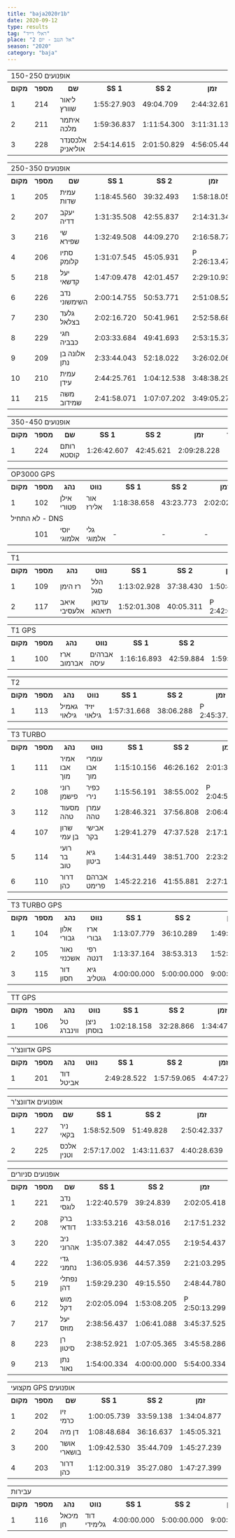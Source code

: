 ```yaml
---
title: "baja2020r1b"
date: 2020-09-12
type: results
tag: "ראלי רייד"
place: "אל הנגב - יום 2"
season: "2020"
category: "baja"
---
```

<table class="line_color">
    <tr>
        <td colspan="99" class="title_font">150-250 אופנועים</td>
    </tr>
    <tr class="rnkh_bkcolor">
        <th class="rnkh_font">מקום</th>
        <th class="rnkh_font">מספר</th>
        <th class="rnkh_font">שם</th>
        <th class="rnkh_font">SS 1</th>
        <th class="rnkh_font">SS 2</th>
        <th class="rnkh_font">זמן</th>
        <th class="rnkh_font">פער</th>
    </tr>
    <tr class="rnk_bkcolor OddRow">
        <td class="rnk_font">1</td>
        <td class="rnk_font">214</td>
        <td class="rnk_font">ליאור שוורץ</td>
        <td class="rnk_font">1:55:27.903</td>
        <td class="rnk_font">49:04.709</td>
        <td class="rnk_font">2:44:32.612</td>
        <td class="rnk_font">-</td>
    </tr>
    <tr class="rnk_bkcolor EvenRow">
        <td class="rnk_font">2</td>
        <td class="rnk_font">211</td>
        <td class="rnk_font">איתמר מלכה</td>
        <td class="rnk_font">1:59:36.837</td>
        <td class="rnk_font">1:11:54.300</td>
        <td class="rnk_font">3:11:31.137</td>
        <td class="rnk_font">26:58.525</td>
    </tr>
    <tr class="rnk_bkcolor OddRow">
        <td class="rnk_font">3</td>
        <td class="rnk_font">228</td>
        <td class="rnk_font">אלכסנדר אוליאניק</td>
        <td class="rnk_font">2:54:14.615</td>
        <td class="rnk_font">2:01:50.829</td>
        <td class="rnk_font">4:56:05.444</td>
        <td class="rnk_font">2:11:32.832</td>
    </tr>
</table>
<table class="line_color">
    <tr>
        <td colspan="99" class="title_font">250-350 אופנועים</td>
    </tr>
    <tr class="rnkh_bkcolor">
        <th class="rnkh_font">מקום</th>
        <th class="rnkh_font">מספר</th>
        <th class="rnkh_font">שם</th>
        <th class="rnkh_font">SS 1</th>
        <th class="rnkh_font">SS 2</th>
        <th class="rnkh_font">זמן</th>
        <th class="rnkh_font">עונשין</th>
        <th class="rnkh_font">פער</th>
    </tr>
    <tr class="rnk_bkcolor EvenRow">
        <td class="rnk_font">1</td>
        <td class="rnk_font">205</td>
        <td class="rnk_font">עמית שדות</td>
        <td class="rnk_font">1:18:45.560</td>
        <td class="rnk_font">39:32.493</td>
        <td class="rnk_font">1:58:18.053</td>
        <td class="rnk_font">-</td>
        <td class="rnk_font">-</td>
    </tr>
    <tr class="rnk_bkcolor OddRow">
        <td class="rnk_font">2</td>
        <td class="rnk_font">207</td>
        <td class="rnk_font">יעקב דדיה</td>
        <td class="rnk_font">1:31:35.508</td>
        <td class="rnk_font">42:55.837</td>
        <td class="rnk_font">2:14:31.345</td>
        <td class="rnk_font">-</td>
        <td class="rnk_font">16:13.292</td>
    </tr>
    <tr class="rnk_bkcolor EvenRow">
        <td class="rnk_font">3</td>
        <td class="rnk_font">216</td>
        <td class="rnk_font">שי שפירא</td>
        <td class="rnk_font">1:32:49.508</td>
        <td class="rnk_font">44:09.270</td>
        <td class="rnk_font">2:16:58.778</td>
        <td class="rnk_font">-</td>
        <td class="rnk_font">18:40.725</td>
    </tr>
    <tr class="rnk_bkcolor OddRow">
        <td class="rnk_font">4</td>
        <td class="rnk_font">206</td>
        <td class="rnk_font">סתיו קלומק</td>
        <td class="rnk_font">1:31:07.545</td>
        <td class="rnk_font">45:05.931</td>
        <td class="rnk_font penalty">P 2:26:13.476</td>
        <td class="rnk_font">10:00.000</td>
        <td class="rnk_font">27:55.423</td>
    </tr>
    <tr class="rnk_bkcolor EvenRow">
        <td class="rnk_font">5</td>
        <td class="rnk_font">218</td>
        <td class="rnk_font">יעל קדשאי</td>
        <td class="rnk_font">1:47:09.478</td>
        <td class="rnk_font">42:01.457</td>
        <td class="rnk_font">2:29:10.935</td>
        <td class="rnk_font">-</td>
        <td class="rnk_font">30:52.882</td>
    </tr>
    <tr class="rnk_bkcolor OddRow">
        <td class="rnk_font">6</td>
        <td class="rnk_font">226</td>
        <td class="rnk_font">נדב השימשוני</td>
        <td class="rnk_font">2:00:14.755</td>
        <td class="rnk_font">50:53.771</td>
        <td class="rnk_font">2:51:08.526</td>
        <td class="rnk_font">-</td>
        <td class="rnk_font">52:50.473</td>
    </tr>
    <tr class="rnk_bkcolor EvenRow">
        <td class="rnk_font">7</td>
        <td class="rnk_font">230</td>
        <td class="rnk_font">גלעד בצלאל</td>
        <td class="rnk_font">2:02:16.720</td>
        <td class="rnk_font">50:41.961</td>
        <td class="rnk_font">2:52:58.681</td>
        <td class="rnk_font">-</td>
        <td class="rnk_font">54:40.628</td>
    </tr>
    <tr class="rnk_bkcolor OddRow">
        <td class="rnk_font">8</td>
        <td class="rnk_font">229</td>
        <td class="rnk_font">חגי כבביה</td>
        <td class="rnk_font">2:03:33.684</td>
        <td class="rnk_font">49:41.693</td>
        <td class="rnk_font">2:53:15.377</td>
        <td class="rnk_font">-</td>
        <td class="rnk_font">54:57.324</td>
    </tr>
    <tr class="rnk_bkcolor EvenRow">
        <td class="rnk_font">9</td>
        <td class="rnk_font">209</td>
        <td class="rnk_font">אלונה בן נתן</td>
        <td class="rnk_font">2:33:44.043</td>
        <td class="rnk_font">52:18.022</td>
        <td class="rnk_font">3:26:02.065</td>
        <td class="rnk_font">-</td>
        <td class="rnk_font">1:27:44.012</td>
    </tr>
    <tr class="rnk_bkcolor OddRow">
        <td class="rnk_font">10</td>
        <td class="rnk_font">210</td>
        <td class="rnk_font">עמית עידן</td>
        <td class="rnk_font">2:44:25.761</td>
        <td class="rnk_font">1:04:12.538</td>
        <td class="rnk_font">3:48:38.299</td>
        <td class="rnk_font">-</td>
        <td class="rnk_font">1:50:20.246</td>
    </tr>
    <tr class="rnk_bkcolor EvenRow">
        <td class="rnk_font">11</td>
        <td class="rnk_font">215</td>
        <td class="rnk_font">משה שמידוב</td>
        <td class="rnk_font">2:41:58.071</td>
        <td class="rnk_font">1:07:07.202</td>
        <td class="rnk_font">3:49:05.273</td>
        <td class="rnk_font">-</td>
        <td class="rnk_font">1:50:47.220</td>
    </tr>
</table>
<table class="line_color">
    <tr>
        <td colspan="99" class="title_font">350-450 אופנועים</td>
    </tr>
    <tr class="rnkh_bkcolor">
        <th class="rnkh_font">מקום</th>
        <th class="rnkh_font">מספר</th>
        <th class="rnkh_font">שם</th>
        <th class="rnkh_font">SS 1</th>
        <th class="rnkh_font">SS 2</th>
        <th class="rnkh_font">זמן</th>
        <th class="rnkh_font">פער</th>
    </tr>
    <tr class="rnk_bkcolor OddRow">
        <td class="rnk_font">1</td>
        <td class="rnk_font">224</td>
        <td class="rnk_font">רותם קוסטא</td>
        <td class="rnk_font">1:26:42.607</td>
        <td class="rnk_font">42:45.621</td>
        <td class="rnk_font">2:09:28.228</td>
        <td class="rnk_font">-</td>
    </tr>
</table>
<table class="line_color">
    <tr>
        <td colspan="99" class="title_font">OP3000 GPS</td>
    </tr>
    <tr class="rnkh_bkcolor">
        <th class="rnkh_font">מקום</th>
        <th class="rnkh_font">מספר</th>
        <th class="rnkh_font">נהג</th>
        <th class="rnkh_font">נווט</th>
        <th class="rnkh_font">SS 1</th>
        <th class="rnkh_font">SS 2</th>
        <th class="rnkh_font">זמן</th>
        <th class="rnkh_font">פער</th>
    </tr>
    <tr class="rnk_bkcolor EvenRow">
        <td class="rnk_font">1</td>
        <td class="rnk_font">102</td>
        <td class="rnk_font">אילן פטורי</td>
        <td class="rnk_font">אור אלירז</td>
        <td class="rnk_font">1:18:38.658</td>
        <td class="rnk_font">43:23.773</td>
        <td class="rnk_font">2:02:02.431</td>
        <td class="rnk_font">-</td>
    </tr>
    <tr>
        <td colspan="99" class="subtitle_font">לא התחיל - DNS</td>
    </tr>
    <tr class="rnk_bkcolor OddRow">
        <td class="rnk_font"></td>
        <td class="rnk_font">101</td>
        <td class="rnk_font">יוסי אלמוגי</td>
        <td class="rnk_font">גלי אלמוגי</td>
        <td class="rnk_font">-</td>
        <td class="rnk_font">-</td>
        <td class="rnk_font">-</td>
        <td class="rnk_font">-</td>
    </tr>
</table>
<table class="line_color">
    <tr>
        <td colspan="99" class="title_font">T1</td>
    </tr>
    <tr class="rnkh_bkcolor">
        <th class="rnkh_font">מקום</th>
        <th class="rnkh_font">מספר</th>
        <th class="rnkh_font">נהג</th>
        <th class="rnkh_font">נווט</th>
        <th class="rnkh_font">SS 1</th>
        <th class="rnkh_font">SS 2</th>
        <th class="rnkh_font">זמן</th>
        <th class="rnkh_font">עונשין</th>
        <th class="rnkh_font">פער</th>
    </tr>
    <tr class="rnk_bkcolor EvenRow">
        <td class="rnk_font">1</td>
        <td class="rnk_font">109</td>
        <td class="rnk_font">רז הימן</td>
        <td class="rnk_font">הלל סגל</td>
        <td class="rnk_font">1:13:02.928</td>
        <td class="rnk_font">37:38.430</td>
        <td class="rnk_font">1:50:41.358</td>
        <td class="rnk_font">-</td>
        <td class="rnk_font">-</td>
    </tr>
    <tr class="rnk_bkcolor OddRow">
        <td class="rnk_font">2</td>
        <td class="rnk_font">117</td>
        <td class="rnk_font">איאב אלעסיבי</td>
        <td class="rnk_font">עדנאן תיאהא</td>
        <td class="rnk_font">1:52:01.308</td>
        <td class="rnk_font">40:05.311</td>
        <td class="rnk_font penalty">P 2:42:06.619</td>
        <td class="rnk_font">10:00.000</td>
        <td class="rnk_font">51:25.261</td>
    </tr>
</table>
<table class="line_color">
    <tr>
        <td colspan="99" class="title_font">T1 GPS</td>
    </tr>
    <tr class="rnkh_bkcolor">
        <th class="rnkh_font">מקום</th>
        <th class="rnkh_font">מספר</th>
        <th class="rnkh_font">נהג</th>
        <th class="rnkh_font">נווט</th>
        <th class="rnkh_font">SS 1</th>
        <th class="rnkh_font">SS 2</th>
        <th class="rnkh_font">זמן</th>
        <th class="rnkh_font">פער</th>
    </tr>
    <tr class="rnk_bkcolor EvenRow">
        <td class="rnk_font">1</td>
        <td class="rnk_font">100</td>
        <td class="rnk_font">ארז אברמוב</td>
        <td class="rnk_font">אברהים עיסה</td>
        <td class="rnk_font">1:16:16.893</td>
        <td class="rnk_font">42:59.884</td>
        <td class="rnk_font">1:59:16.777</td>
        <td class="rnk_font">-</td>
    </tr>
</table>
<table class="line_color">
    <tr>
        <td colspan="99" class="title_font">T2</td>
    </tr>
    <tr class="rnkh_bkcolor">
        <th class="rnkh_font">מקום</th>
        <th class="rnkh_font">מספר</th>
        <th class="rnkh_font">נהג</th>
        <th class="rnkh_font">נווט</th>
        <th class="rnkh_font">SS 1</th>
        <th class="rnkh_font">SS 2</th>
        <th class="rnkh_font">זמן</th>
        <th class="rnkh_font">עונשין</th>
        <th class="rnkh_font">פער</th>
    </tr>
    <tr class="rnk_bkcolor OddRow">
        <td class="rnk_font">1</td>
        <td class="rnk_font">113</td>
        <td class="rnk_font">גאמיל גילאוי</td>
        <td class="rnk_font">יזיד גילאוי</td>
        <td class="rnk_font">1:57:31.668</td>
        <td class="rnk_font">38:06.288</td>
        <td class="rnk_font penalty">P 2:45:37.956</td>
        <td class="rnk_font">10:00.000</td>
        <td class="rnk_font">-</td>
    </tr>
</table>
<table class="line_color">
    <tr>
        <td colspan="99" class="title_font">T3 TURBO</td>
    </tr>
    <tr class="rnkh_bkcolor">
        <th class="rnkh_font">מקום</th>
        <th class="rnkh_font">מספר</th>
        <th class="rnkh_font">נהג</th>
        <th class="rnkh_font">נווט</th>
        <th class="rnkh_font">SS 1</th>
        <th class="rnkh_font">SS 2</th>
        <th class="rnkh_font">זמן</th>
        <th class="rnkh_font">עונשין</th>
        <th class="rnkh_font">פער</th>
    </tr>
    <tr class="rnk_bkcolor EvenRow">
        <td class="rnk_font">1</td>
        <td class="rnk_font">111</td>
        <td class="rnk_font">אמיר אבו מוך</td>
        <td class="rnk_font">עומרי אבו מוך</td>
        <td class="rnk_font">1:15:10.156</td>
        <td class="rnk_font">46:26.162</td>
        <td class="rnk_font">2:01:36.318</td>
        <td class="rnk_font">-</td>
        <td class="rnk_font">-</td>
    </tr>
    <tr class="rnk_bkcolor OddRow">
        <td class="rnk_font">2</td>
        <td class="rnk_font">108</td>
        <td class="rnk_font">רוני פישמן</td>
        <td class="rnk_font">כפיר נירי</td>
        <td class="rnk_font">1:15:56.191</td>
        <td class="rnk_font">38:55.002</td>
        <td class="rnk_font penalty">P 2:04:51.193</td>
        <td class="rnk_font">10:00.000</td>
        <td class="rnk_font">3:14.875</td>
    </tr>
    <tr class="rnk_bkcolor EvenRow">
        <td class="rnk_font">3</td>
        <td class="rnk_font">112</td>
        <td class="rnk_font">מסעוד טהה</td>
        <td class="rnk_font">עמרן טהה</td>
        <td class="rnk_font">1:28:46.321</td>
        <td class="rnk_font">37:56.808</td>
        <td class="rnk_font">2:06:43.129</td>
        <td class="rnk_font">-</td>
        <td class="rnk_font">5:06.811</td>
    </tr>
    <tr class="rnk_bkcolor OddRow">
        <td class="rnk_font">4</td>
        <td class="rnk_font">107</td>
        <td class="rnk_font">שרון בן עמי</td>
        <td class="rnk_font">אבישי בקר</td>
        <td class="rnk_font">1:29:41.279</td>
        <td class="rnk_font">47:37.528</td>
        <td class="rnk_font">2:17:18.807</td>
        <td class="rnk_font">-</td>
        <td class="rnk_font">15:42.489</td>
    </tr>
    <tr class="rnk_bkcolor EvenRow">
        <td class="rnk_font">5</td>
        <td class="rnk_font">114</td>
        <td class="rnk_font">רועי בר טוב</td>
        <td class="rnk_font">גיא ביטון</td>
        <td class="rnk_font">1:44:31.449</td>
        <td class="rnk_font">38:51.700</td>
        <td class="rnk_font">2:23:23.149</td>
        <td class="rnk_font">-</td>
        <td class="rnk_font">21:46.831</td>
    </tr>
    <tr class="rnk_bkcolor OddRow">
        <td class="rnk_font">6</td>
        <td class="rnk_font">110</td>
        <td class="rnk_font">דרור כהן</td>
        <td class="rnk_font">אברהם פרימט</td>
        <td class="rnk_font">1:45:22.216</td>
        <td class="rnk_font">41:55.881</td>
        <td class="rnk_font">2:27:18.097</td>
        <td class="rnk_font">-</td>
        <td class="rnk_font">25:41.779</td>
    </tr>
</table>
<table class="line_color">
    <tr>
        <td colspan="99" class="title_font">T3 TURBO GPS</td>
    </tr>
    <tr class="rnkh_bkcolor">
        <th class="rnkh_font">מקום</th>
        <th class="rnkh_font">מספר</th>
        <th class="rnkh_font">נהג</th>
        <th class="rnkh_font">נווט</th>
        <th class="rnkh_font">SS 1</th>
        <th class="rnkh_font">SS 2</th>
        <th class="rnkh_font">זמן</th>
        <th class="rnkh_font">פער</th>
    </tr>
    <tr class="rnk_bkcolor EvenRow">
        <td class="rnk_font">1</td>
        <td class="rnk_font">104</td>
        <td class="rnk_font">אלון גבורי</td>
        <td class="rnk_font">ארז גבורי</td>
        <td class="rnk_font">1:13:07.779</td>
        <td class="rnk_font">36:10.289</td>
        <td class="rnk_font">1:49:18.068</td>
        <td class="rnk_font">-</td>
    </tr>
    <tr class="rnk_bkcolor OddRow">
        <td class="rnk_font">2</td>
        <td class="rnk_font">105</td>
        <td class="rnk_font">נאור אשכנזי</td>
        <td class="rnk_font">רפי דנטה</td>
        <td class="rnk_font">1:13:37.164</td>
        <td class="rnk_font">38:53.313</td>
        <td class="rnk_font">1:52:30.477</td>
        <td class="rnk_font">3:12.409</td>
    </tr>
    <tr class="rnk_bkcolor EvenRow">
        <td class="rnk_font">3</td>
        <td class="rnk_font">115</td>
        <td class="rnk_font">דור חסון</td>
        <td class="rnk_font">גיא גוטליב</td>
        <td class="rnk_font">4:00:00.000</td>
        <td class="rnk_font">5:00:00.000</td>
        <td class="rnk_font">9:00:00.000</td>
        <td class="rnk_font">7:10:41.932</td>
    </tr>
</table>
<table class="line_color">
    <tr>
        <td colspan="99" class="title_font">TT GPS</td>
    </tr>
    <tr class="rnkh_bkcolor">
        <th class="rnkh_font">מקום</th>
        <th class="rnkh_font">מספר</th>
        <th class="rnkh_font">נהג</th>
        <th class="rnkh_font">נווט</th>
        <th class="rnkh_font">SS 1</th>
        <th class="rnkh_font">SS 2</th>
        <th class="rnkh_font">זמן</th>
        <th class="rnkh_font">פער</th>
    </tr>
    <tr class="rnk_bkcolor OddRow">
        <td class="rnk_font">1</td>
        <td class="rnk_font">106</td>
        <td class="rnk_font">טל ווינברג</td>
        <td class="rnk_font">ניצן בוסתן</td>
        <td class="rnk_font">1:02:18.158</td>
        <td class="rnk_font">32:28.866</td>
        <td class="rnk_font">1:34:47.024</td>
        <td class="rnk_font">-</td>
    </tr>
</table>
<table class="line_color">
    <tr>
        <td colspan="99" class="title_font">אדוונצ'ר GPS</td>
    </tr>
    <tr class="rnkh_bkcolor">
        <th class="rnkh_font">מקום</th>
        <th class="rnkh_font">מספר</th>
        <th class="rnkh_font">נהג</th>
        <th class="rnkh_font">נווט</th>
        <th class="rnkh_font">SS 1</th>
        <th class="rnkh_font">SS 2</th>
        <th class="rnkh_font">זמן</th>
        <th class="rnkh_font">פער</th>
    </tr>
    <tr class="rnk_bkcolor EvenRow">
        <td class="rnk_font">1</td>
        <td class="rnk_font">201</td>
        <td class="rnk_font">דוד אביטל</td>
        <td class="rnk_font">&nbsp;</td>
        <td class="rnk_font">2:49:28.522</td>
        <td class="rnk_font">1:57:59.065</td>
        <td class="rnk_font">4:47:27.587</td>
        <td class="rnk_font">-</td>
    </tr>
</table>
<table class="line_color">
    <tr>
        <td colspan="99" class="title_font">אופנועים אדוונצ'ר</td>
    </tr>
    <tr class="rnkh_bkcolor">
        <th class="rnkh_font">מקום</th>
        <th class="rnkh_font">מספר</th>
        <th class="rnkh_font">שם</th>
        <th class="rnkh_font">SS 1</th>
        <th class="rnkh_font">SS 2</th>
        <th class="rnkh_font">זמן</th>
        <th class="rnkh_font">פער</th>
    </tr>
    <tr class="rnk_bkcolor OddRow">
        <td class="rnk_font">1</td>
        <td class="rnk_font">227</td>
        <td class="rnk_font">ניר בקאי</td>
        <td class="rnk_font">1:58:52.509</td>
        <td class="rnk_font">51:49.828</td>
        <td class="rnk_font">2:50:42.337</td>
        <td class="rnk_font">-</td>
    </tr>
    <tr class="rnk_bkcolor EvenRow">
        <td class="rnk_font">2</td>
        <td class="rnk_font">225</td>
        <td class="rnk_font">אלכס וטנין</td>
        <td class="rnk_font">2:57:17.002</td>
        <td class="rnk_font">1:43:11.637</td>
        <td class="rnk_font">4:40:28.639</td>
        <td class="rnk_font">1:49:46.302</td>
    </tr>
</table>
<table class="line_color">
    <tr>
        <td colspan="99" class="title_font">אופנועים סניורים</td>
    </tr>
    <tr class="rnkh_bkcolor">
        <th class="rnkh_font">מקום</th>
        <th class="rnkh_font">מספר</th>
        <th class="rnkh_font">שם</th>
        <th class="rnkh_font">SS 1</th>
        <th class="rnkh_font">SS 2</th>
        <th class="rnkh_font">זמן</th>
        <th class="rnkh_font">עונשין</th>
        <th class="rnkh_font">פער</th>
    </tr>
    <tr class="rnk_bkcolor OddRow">
        <td class="rnk_font">1</td>
        <td class="rnk_font">221</td>
        <td class="rnk_font">נדב לוגסי</td>
        <td class="rnk_font">1:22:40.579</td>
        <td class="rnk_font">39:24.839</td>
        <td class="rnk_font">2:02:05.418</td>
        <td class="rnk_font">-</td>
        <td class="rnk_font">-</td>
    </tr>
    <tr class="rnk_bkcolor EvenRow">
        <td class="rnk_font">2</td>
        <td class="rnk_font">208</td>
        <td class="rnk_font">ברק דודאי</td>
        <td class="rnk_font">1:33:53.216</td>
        <td class="rnk_font">43:58.016</td>
        <td class="rnk_font">2:17:51.232</td>
        <td class="rnk_font">-</td>
        <td class="rnk_font">15:45.814</td>
    </tr>
    <tr class="rnk_bkcolor OddRow">
        <td class="rnk_font">3</td>
        <td class="rnk_font">220</td>
        <td class="rnk_font">ניב אהרוני</td>
        <td class="rnk_font">1:35:07.382</td>
        <td class="rnk_font">44:47.055</td>
        <td class="rnk_font">2:19:54.437</td>
        <td class="rnk_font">-</td>
        <td class="rnk_font">17:49.019</td>
    </tr>
    <tr class="rnk_bkcolor EvenRow">
        <td class="rnk_font">4</td>
        <td class="rnk_font">222</td>
        <td class="rnk_font">גדי נחמני</td>
        <td class="rnk_font">1:36:05.936</td>
        <td class="rnk_font">44:57.359</td>
        <td class="rnk_font">2:21:03.295</td>
        <td class="rnk_font">-</td>
        <td class="rnk_font">18:57.877</td>
    </tr>
    <tr class="rnk_bkcolor OddRow">
        <td class="rnk_font">5</td>
        <td class="rnk_font">219</td>
        <td class="rnk_font">נפתלי דהן</td>
        <td class="rnk_font">1:59:29.230</td>
        <td class="rnk_font">49:15.550</td>
        <td class="rnk_font">2:48:44.780</td>
        <td class="rnk_font">-</td>
        <td class="rnk_font">46:39.362</td>
    </tr>
    <tr class="rnk_bkcolor EvenRow">
        <td class="rnk_font">6</td>
        <td class="rnk_font">212</td>
        <td class="rnk_font">מוש דקל</td>
        <td class="rnk_font">2:02:05.094</td>
        <td class="rnk_font">1:53:08.205</td>
        <td class="rnk_font penalty">P 2:50:13.299</td>
        <td class="rnk_font">-</td>
        <td class="rnk_font">48:07.881</td>
    </tr>
    <tr class="rnk_bkcolor OddRow">
        <td class="rnk_font">7</td>
        <td class="rnk_font">217</td>
        <td class="rnk_font">יעל מוזס</td>
        <td class="rnk_font">2:38:56.437</td>
        <td class="rnk_font">1:06:41.088</td>
        <td class="rnk_font">3:45:37.525</td>
        <td class="rnk_font">-</td>
        <td class="rnk_font">1:43:32.107</td>
    </tr>
    <tr class="rnk_bkcolor EvenRow">
        <td class="rnk_font">8</td>
        <td class="rnk_font">223</td>
        <td class="rnk_font">רן סיטון</td>
        <td class="rnk_font">2:38:52.921</td>
        <td class="rnk_font">1:07:05.365</td>
        <td class="rnk_font">3:45:58.286</td>
        <td class="rnk_font">-</td>
        <td class="rnk_font">1:43:52.868</td>
    </tr>
    <tr class="rnk_bkcolor OddRow">
        <td class="rnk_font">9</td>
        <td class="rnk_font">213</td>
        <td class="rnk_font">נתן נאור</td>
        <td class="rnk_font">1:54:00.334</td>
        <td class="rnk_font">4:00:00.000</td>
        <td class="rnk_font">5:54:00.334</td>
        <td class="rnk_font">-</td>
        <td class="rnk_font">3:51:54.916</td>
    </tr>
</table>
<table class="line_color">
    <tr>
        <td colspan="99" class="title_font">מקצועי GPS אופנועים</td>
    </tr>
    <tr class="rnkh_bkcolor">
        <th class="rnkh_font">מקום</th>
        <th class="rnkh_font">מספר</th>
        <th class="rnkh_font">שם</th>
        <th class="rnkh_font">SS 1</th>
        <th class="rnkh_font">SS 2</th>
        <th class="rnkh_font">זמן</th>
        <th class="rnkh_font">פער</th>
    </tr>
    <tr class="rnk_bkcolor EvenRow">
        <td class="rnk_font">1</td>
        <td class="rnk_font">202</td>
        <td class="rnk_font">זיו כרמי</td>
        <td class="rnk_font">1:00:05.739</td>
        <td class="rnk_font">33:59.138</td>
        <td class="rnk_font">1:34:04.877</td>
        <td class="rnk_font">-</td>
    </tr>
    <tr class="rnk_bkcolor OddRow">
        <td class="rnk_font">2</td>
        <td class="rnk_font">204</td>
        <td class="rnk_font">דן מיה</td>
        <td class="rnk_font">1:08:48.684</td>
        <td class="rnk_font">36:16.637</td>
        <td class="rnk_font">1:45:05.321</td>
        <td class="rnk_font">11:00.444</td>
    </tr>
    <tr class="rnk_bkcolor EvenRow">
        <td class="rnk_font">3</td>
        <td class="rnk_font">200</td>
        <td class="rnk_font">אושר בושארי</td>
        <td class="rnk_font">1:09:42.530</td>
        <td class="rnk_font">35:44.709</td>
        <td class="rnk_font">1:45:27.239</td>
        <td class="rnk_font">11:22.362</td>
    </tr>
    <tr class="rnk_bkcolor OddRow">
        <td class="rnk_font">4</td>
        <td class="rnk_font">203</td>
        <td class="rnk_font">דרור כהן</td>
        <td class="rnk_font">1:12:00.319</td>
        <td class="rnk_font">35:27.080</td>
        <td class="rnk_font">1:47:27.399</td>
        <td class="rnk_font">13:22.522</td>
    </tr>
</table>
<table class="line_color">
    <tr>
        <td colspan="99" class="title_font">עבירות</td>
    </tr>
    <tr class="rnkh_bkcolor">
        <th class="rnkh_font">מקום</th>
        <th class="rnkh_font">מספר</th>
        <th class="rnkh_font">נהג</th>
        <th class="rnkh_font">נווט</th>
        <th class="rnkh_font">SS 1</th>
        <th class="rnkh_font">SS 2</th>
        <th class="rnkh_font">זמן</th>
        <th class="rnkh_font">פער</th>
    </tr>
    <tr class="rnk_bkcolor EvenRow">
        <td class="rnk_font">1</td>
        <td class="rnk_font">116</td>
        <td class="rnk_font">מיכאל חן</td>
        <td class="rnk_font">דוד גלימידי</td>
        <td class="rnk_font">4:00:00.000</td>
        <td class="rnk_font">5:00:00.000</td>
        <td class="rnk_font">9:00:00.000</td>
        <td class="rnk_font">-</td>
    </tr>
</table>
